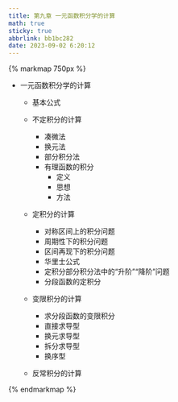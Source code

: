 ```yaml
---
title: 第九章 一元函数积分学的计算
math: true
sticky: true
abbrlink: bb1bc282
date: 2023-09-02 6:20:12
---
```


{% markmap 750px %}

- 一元函数积分学的计算
  - 基本公式
  - 不定积分的计算
    - 凑微法
    - 换元法
    - 部分积分法
    - 有理函数的积分
      - 定义
      - 思想
      - 方法
  
  - 定积分的计算
    - 对称区间上的积分问题
    - 周期性下的积分问题
    - 区间再现下的积分问题
    - 华里士公式
    - 定积分部分积分法中的“升阶”“降阶”问题
    - 分段函数的定积分
  
  - 变限积分的计算
    - 求分段函数的变限积分
    - 直接求导型
    - 换元求导型
    - 拆分求导型
    - 换序型
  
  - 反常积分的计算
  

{% endmarkmap %}